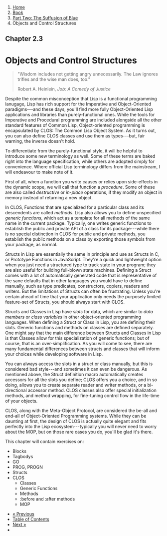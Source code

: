 <ol class="breadcrumb">
  <li><a href="/">Home</a></li>
  <li><a href="/book/">Book</a></li>
  <li><a href="/book/2-0-0-overview/">Part Two: The Suffusion of Blue</a></li>
  <li class="active">Objects and Control Structures</li>
</ol>

## Chapter 2.3

# Objects and Control Structures

> "Wisdom includes not getting angry unnecessarily. The Law ignores trifles and the wise man does, too."
> <footer>Robert A. Heinlein, <em>Job: A Comedy of Justice</em></footer>

Despite the common misconception that Lisp is a functional programming lanugage, Lisp has rich support for the Imperative and Object-Oriented paradigms---and these days, you'll find more fully Object-Oriented Lisp applications and libraries than purely-functional ones. While the tools for Imperative and Procedural programming are included alongside all the other standard features of Common Lisp, Object-oriented programming is encapsulated by CLOS: The Common Lisp Object System. As it turns out, you can also define CLOS classes and use them as types---but, fair warning, the inverse doesn't hold.

To differentiate from the purely-functional style, it will be helpful to introduce some new terminology as well.  Some of these terms are baked right into the language specification, while others are adopted simply for convenience.  Where official Lisp terminology differs from the mainstream, I will endeavour to make note of it.

First of all, when a function you write causes or relies upon side-effects in the dynamic scope, we will call that function a *procedure*.  Some of these are also called *destructive* or *in-place* operations, if they modify an object in memory instead of returning a new object.

In CLOS, Functions that are specialized for a particular class and its descendents are called *methods*.  Lisp also allows you to define unspecified *generic functions*, which act as a template for all methods of the same name in the current package.  Typically, one writes generic functions to establish the public and private API of a class for its package---while there is no special distinction in CLOS for public and private methods, you establish the public methods on a class by exporting those symbols from your package, as normal.

Structs in Lisp are essentially the same in principle and use as Structs in C, or Prototype Functions in JavaScript.  They're a quick and lightweight option when you just need a structured type to track state in your program; they are also useful for building full-blown state machines.  Defining a Struct comes with a lot of automatically generated code that is representative of the sane defaults that in other languages you would have to define manually, such as type predicates, constructors, copiers, readers and writers.  But the limitations of Structs can often be frustrating. Unless you're certain ahead of time that your application only needs the purposely limited feature-set of Structs, you should always start with CLOS.

Structs and Classes in Lisp have *slots* for data, which are similar to *data members* or *class variables* in other object-oriented programming languages.  When defining a Struct or Class in Lisp, you are defining their slots. Generic functions and methods on classes are defined separately.  One might say that the main difference between Structs and Classes in Lisp is that Classes allow for this specialization of generic functions; but of course, that is an over-simplification.  As you will come to see, there are many fundamental differences between structs and classes that will inform your choices while developing software in Lisp.

You can always access the slots in a struct or class manually, but this is considered bad style---and sometimes it can even be dangerous.  As mentioned above, the Struct definition macro automatically creates accessors for all the slots you define; CLOS offers you a choice, and in so doing, allows you to create separate reader and writer methods, or a bi-directional accessor method.  CLOS classes also offer special initialization methods, and method wrapping, for fine-tuning control flow in the life-time of your objects.

CLOS, along with the Meta-Object Protocol, are considered the be-all and end-all of Object-Oriented Programming systems.  While they can be daunting at first, the design of CLOS is actually quite elegant and fits perfectly into the Lisp ecosystem---typically you will never need to worry about the MOP, but on those rare cases you do, you'll be glad it's there.

This chapter will contain exercises on:

* Blocks
* Tagbodys
* GO
* PROG, PROGN
* Structs
* CLOS
    * Classes
    * Generic Functions
    * Methods
    * :before and :after methods
    * MOP

<ul class="pager">
  <li class="previous"><a href="/book/2-02-0-regex/">&laquo; Previous</a></li>
  <li><a href="/book/">Table of Contents</a></li>
  <li class="next"><a href="/book/2-04-0-data-persistence/">Next &raquo;</a><li>
</ul>
